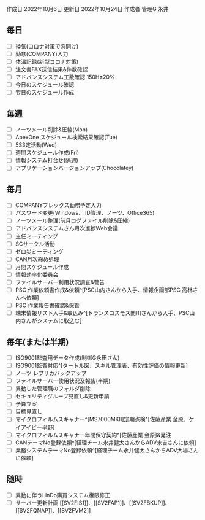 作成日 2022年10月6日
更新日 2022年10月24日
作成者 管理G 永井

## 毎日
- [ ] 換気(コロナ対策で窓開け)
- [ ] 勤怠(COMPANY)入力
- [ ] 体温記録(新型コロナ対策)
- [ ] 注文書FAX送信結果&件数確認
- [ ] アドバンスシステム工数確認 150H±20%
- [ ] 今日のスケジュール確認
- [ ] 翌日のスケジュール作成

## 毎週
- [ ] ノーツメール削除&圧縮(Mon)
- [ ] ApexOne スケジュール検索結果確認(Tue)
- [ ] 5S3定活動(Wed)
- [ ] 週間スケジュール作成(Fri)
- [ ] 情報システム打合せ(隔週)
- [ ] アプリケーションバージョンアップ(Chocolatey)

## 毎月
- [ ] COMPANYフレックス勤務予定入力
- [ ] パスワード変更(Windows、 ID管理、ノーツ、Office365)
- [ ] ノーツメール整理(前月ログファイル削除&圧縮)
- [ ] アドバンスシステムさん月次進捗Web会議
- [ ] 主任ミーティング
- [ ] SCサークル活動
- [ ] ゼロ災ミーティング
- [ ] CAN月次締め処理
- [ ] 月間スケジュール作成
- [ ] 情報効率化委員会
- [ ] ファイルサーバー利用状況調査&警告
- [ ] PSC 作業依頼書作成&依頼^[PSC山内さんから入手、情報企画部PSC 高林さんへ依頼]
- [ ] PSC 作業報告書確認&保管
- [ ] 端末情報リスト入手&取込み^[トランスコスモス関川さんから入手、PSC山内さんがシステムに取込む]

## 毎年(または半期)
- [ ] ISO9001監査用データ作成(制御G永田さん)
- [ ] ISO9001監査対応^[タートル図、スキル管理表、有効性評価の情報更新]
- [ ] ノーツ レプリカバックアップ
- [ ] ファイルサーバー使用状況及報告(半期)
- [ ] 異動した管理職のフォルダ削除
- [ ] セキュリティグループ見直し&更新申請
- [ ] 予算立案
- [ ] 目標見直し
- [ ] マイクロフィルムスキャナー^[MS7000MKⅡ]定期点検^[佐藤産業 金原、ケイアイピー平野]
- [ ] マイクロフィルムスキャナー年間保守契約^[佐藤産業 金原]&発注
- [ ] CANテーマNo登録依頼^[経理チーム永井健太さんからADV末吉さんに依頼]
- [ ] 業務システムテーマNo登録依頼^[経理チーム永井健太さんからADV大場さんに依頼]

## 随時
- [ ] 異動に伴うLinDo購買システム権限修正
- [ ] サーバー更新計画 [[SV2FIS1]]、[[SV2FAP1]]、[[SV2FBKUP]]、[[SV2FQNAP]]、[[SV2FVM2]]